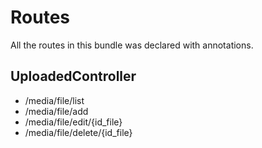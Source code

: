 Routes
======

All the routes in this bundle was declared with annotations.

UploadedController
------------------

- /media/file/list
- /media/file/add
- /media/file/edit/{id_file}
- /media/file/delete/{id_file}